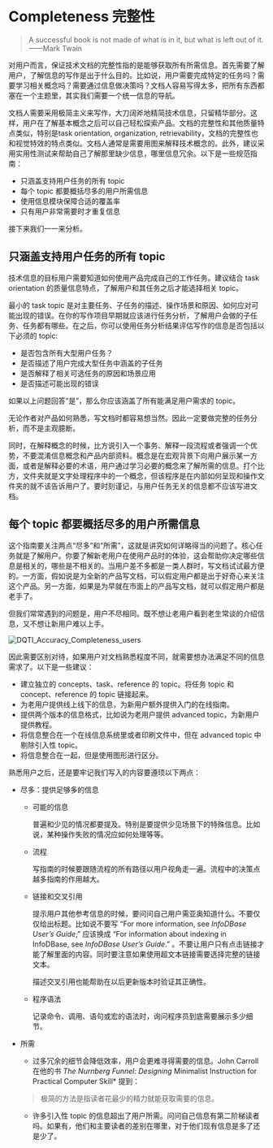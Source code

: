 # Completeness 完整性

> A successful book is not made of what is in it, but what is left out of it. ——Mark Twain

对用户而言，保证技术文档的完整性指的是能够获取所有所需信息。首先需要了解用户，了解信息的写作是出于什么目的。比如说，用户需要完成特定的任务吗？需要学习相关概念吗？需要通过信息做决策吗？文档人容易写得太多，把所有东西都塞在一个主题里，其实我们需要一个统一信息的导航。

文档人需要采用极简主义来写作，大刀阔斧地精简技术信息，只留精华部分。这样，用户在了解基本概念之后可以自己轻松探索产品。文档的完整性和其他质量特点类似，特别是task orientation, organization, retrievability，文档的完整性也和视觉特效的特点类似。文档人通常是需要用图来解释技术概念的。此外，建议采用实用性测试来帮助自己了解那里缺少信息，哪里信息冗余。以下是一些规范指南：

- 只涵盖支持用户任务的所有 topic
- 每个 topic 都要概括尽多的用户所需信息
- 使用信息模块保障合适的覆盖率
- 只有用户非常需要时才重复信息

接下来我们一一来分析。

## 只涵盖支持用户任务的所有 topic

技术信息的目标用户需要知道如何使用产品完成自己的工作任务。建议结合 task orientation 的质量信息特点，了解用户和其任务之后才能选择相关 topic。

最小的 task topic 是对主要任务、子任务的描述、操作场景和原因、如何应对可能出现的错误。在你的写作项目早期就应该进行任务分析，了解用户会做的子任务、任务都有哪些。在之后，你可以使用任务分析结果评估写作的信息是否包括以下必须的 topic:

- 是否包含所有大型用户任务？
- 是否描述了用户完成大型任务中涵盖的子任务
- 是否解释了相关可选任务的原因和场景应用
- 是否描述可能出现的错误

如果以上问题回答“是”，那么你应该涵盖了所有能满足用户需求的 topic。

无论作者对产品如何熟悉，写文档时都容易想当然。因此一定要做完整的任务分析，而不是主观臆断。

同时，在解释概念的时候，比方说引入一个事务、解释一段流程或者强调一个优势，不要混淆信息概念和产品内部资料。概念是在宏观背景下向用户展示某一方面，或者是解释必要的术语，用户通过学习必要的概念来了解所需的信息。打个比方，文件夹就是文字处理程序中的一个概念，但该程序是在内部如何呈现和操作文件夹的就不该告诉用户了。要时刻谨记，与用户任务无关的信息都不应该写进文档。

## 每个 topic 都要概括尽多的用户所需信息

这个指南要关注两点“尽多”和“所需”，这就是讲究如何详略得当的问题了。核心任务就是了解用户。你要了解新老用户在使用产品时的体验，这会帮助你决定哪些信息是相关的，哪些是不相关的。当用户差不多都是一类人群时，写文档试试最方便的。一方面，假如说是为全新的产品写文档，可以假定用户都是出于好奇心来关注这个产品。另一方面，如果是为早就在市面上的产品写文档，就可以假定用户都是老手了。

但我们常常遇到的问题是，用户不尽相同。既不想让老用户看到老生常谈的介绍信息，又不想让新用户难以上手。

![DQTI_Accuracy_Completeness_users](https://github.com/ireneontheway/Technical_Communication/blob/master/Picture/DQTI_Accuracy_Completeness_users.png)

因此需要区别对待，如果用户对文档熟悉程度不同，就需要想办法满足不同的信息需求了。以下是一些建议：

- 建立独立的 concepts、task、reference 的 topic。将任务 topic 和 concept、reference 的 topic 链接起来。
- 为老用户提供线上线下的信息，为新用户额外提供入门的在线指南。
- 提供两个版本的信息格式，比如说为老用户提供 advanced topic，为新用户提供教程。
- 将信息整合在一个在线信息系统里或者印刷文件中，但在 advanced topic 中剔除引入性 topic。
- 将信息整合在一起，但是使用图形进行区分。

熟悉用户之后，还是要牢记我们写入的内容要遵顼以下两点：

- 尽多：提供足够多的信息

  - 可能的信息

    普遍和少见的情况都要提及。特别是要提供少见场景下的特殊信息。比如说，某种操作失败的情况应如何处理等等。

  - 流程

    写指南的时候要跟随流程的所有路径以用户视角走一遍。流程中的决策点越多指南的作用越大。

  - 链接和交叉引用

    提示用户其他参考信息的时候，要问问自己用户需亚奥知道什么。不要仅仅给出标题。比如说不要写 “For more information, see *InfoDBase User’s Guide*,”  应该换成 “For information about indexing in InfoDBase, see *InfoDBase User’s Guide*.” 。不要让用户只有点击链接才能了解里面的内容。同时要注意如果使用超文本链接需要选择完整的链接文本。

    描述交叉引用也能帮助在以后更新版本时验证其正确性。

  - 程序语法

    记录命令、调用、语句或宏的语法时，询问程序员到底需要展示多少细节。

- 所需

  - 过多冗余的细节会降低效率，用户会更难寻得需要的信息。John Carroll 在他的书 *The Nurnberg Funnel: Designing* Minimalist Instruction for Practical Computer Skill* 提到：

  > 极简的方法是指读者花最少的精力就能获取需要的信息。

  - 许多引入性 topic 的信息超出了用户所需。问问自己信息有第二阶梯读者吗。如果有，他们和主要读者的差别在哪里，对于他们现有信息是多了还是少了。
